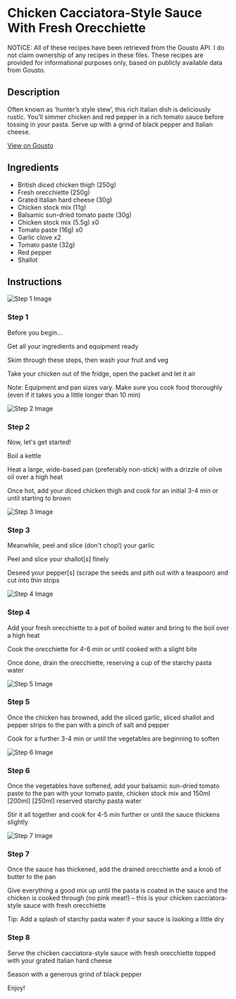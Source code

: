 # Chicken Cacciatora-Style Sauce With Fresh Orecchiette

NOTICE: All of these recipes have been retrieved from the Gousto API. I do not claim ownership of any recipes in these files. These recipes are provided for informational purposes only, based on publicly available data from Gousto.

## Description

Often known as ‘hunter’s style stew’, this rich Italian dish is deliciously rustic. You’ll simmer chicken and red pepper in a rich tomato sauce before tossing in your pasta. Serve up with a grind of black pepper and Italian cheese.


[View on Gousto](https://www.gousto.co.uk/recipes/cookbook/chicken-cacciatora-style-sauce-with-fresh-orecchiette)

## Ingredients

- British diced chicken thigh (250g)
- Fresh orecchiette (250g)
- Grated Italian hard cheese (30g)
- Chicken stock mix (11g)
- Balsamic sun-dried tomato paste (30g)
- Chicken stock mix (5.5g) x0
- Tomato paste (16g) x0
- Garlic clove x2
- Tomato paste (32g)
- Red pepper
- Shallot

## Instructions

![Step 1 Image](https://production-media.gousto.co.uk/cms/recipe-step-image/Admin10mm-Step-1-3-1684250332973-x200.jpg)

### Step 1

Before you begin...

Get all your ingredients and equipment ready

Skim through these steps, then wash your fruit and veg

Take your chicken out of the fridge, open the packet and let it air

Note: Equipment and pan sizes vary. Make sure you cook food thoroughly (even if it takes you a little longer than 10 min)

![Step 2 Image](https://production-media.gousto.co.uk/cms/recipe-step-image/step-2-copy-4-1684250325314-x200.jpg)

### Step 2

Now, let's get started!

Boil a kettle

Heat a large, wide-based pan (preferably non-stick) with a drizzle of olive oil over a high heat

Once hot, add your diced chicken thigh and cook for an initial 3-4 min or until starting to brown

![Step 3 Image](https://production-media.gousto.co.uk/cms/recipe-step-image/step-3-copy-4-1684250353281-x200.jpg)

### Step 3

Meanwhile, peel and slice (don't chop!) your garlic

Peel and slice your shallot[s] finely

Deseed your pepper[s]<span class="text-danger"> </span>(scrape the seeds and pith out with a teaspoon) and cut into thin strips

![Step 4 Image](https://production-media.gousto.co.uk/cms/recipe-step-image/step-4-copy-4-1684250356779-x200.jpg)

### Step 4

Add your fresh orecchiette to a pot of boiled water and bring to the boil over a high heat

Cook the orecchiette for 4-6 min or until cooked with a slight bite

Once done, drain the orecchiette, reserving a cup of the starchy pasta water

![Step 5 Image](https://production-media.gousto.co.uk/cms/recipe-step-image/step-5-copy-4-1684250360779-x200.jpg)

### Step 5

Once the chicken has browned, add the sliced garlic, sliced shallot and pepper strips to the pan with a pinch of salt and pepper

Cook for a further 3-4 min or until the vegetables are beginning to soften

![Step 6 Image](https://production-media.gousto.co.uk/cms/recipe-step-image/step-6-copy-4-1684250364561-x200.jpg)

### Step 6

Once the vegetables have softened, add your balsamic sun-dried tomato paste to the pan with your tomato paste, chicken stock mix and 150ml <span class="text-purple">[200ml] </span><span class="text-danger">[250ml] </span>reserved starchy pasta water

Stir it all together and cook for 4-5 min further or until the sauce thickens slightly

![Step 7 Image](https://production-media.gousto.co.uk/cms/recipe-step-image/step-7-copy-4-1684250367621-x200.jpg)

### Step 7

Once the sauce has thickened, add the drained orecchiette and a knob of butter to the pan

Give everything a good mix up until the pasta is coated in the sauce and the chicken is cooked through (no pink meat!) – this is your chicken cacciatora-style sauce with fresh orecchiette

Tip: Add a splash of starchy pasta water if your sauce is looking a little dry

### Step 8

Serve the chicken cacciatora-style sauce with fresh orecchiette topped with your grated Italian hard cheese

Season with a generous grind of black pepper

Enjoy!

